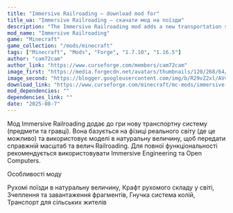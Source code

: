 ```yaml
---
title: "Immersive Railroading — download mod for"
title_ua: "Immersive Railroading — скачати мод на поїзди"
description: "The Immersive Railroading mod adds a new transportation system (items and players) to the game. It is based on real-world physics (where possible) and uses life-size models to convey the true scale and grandeur of railroading."
mod_name: "Immersive Railroading"
game: "Minecraft"
game_collection: "/mods/minecraft"
tags: ["Minecraft", "Mods", "Forge", "1.7.10", "1.16.5"]
author: "cam72cam"
author_link: "https://www.curseforge.com/members/cam72cam"
image_first: "https://media.forgecdn.net/avatars/thumbnails/120/268/64/64/636406655841781764.png"
image_second: "https://blogger.googleusercontent.com/img/b/R29vZ2xl/AVvXsEhumQ7nfxj4OuVRLS415PF1b3Xlirt4AA7XX0cRbi_gi0Eml9e2f2ekXs0NQg8rhCdwgujkVMNSHxr0MRHvH2r9fTlw9aP5W1labUS8YS1R33WYH7caAosSUbIoDjXvdvHSzw900Tigw_BZMv6frPbMUM8p9Eu8WrTU49P59QRvmbCSxVBRDPDBDT4/s400/636406655841781764_1.png"
download_link: "https://www.curseforge.com/minecraft/mc-mods/immersive-railroading/files/all?page=1&amp;pageSize=20"
mod_dependencies: ""
dependencies_link: ""
date: "2025-08-7"
---
```


Мод Immersive Railroading додає до гри нову транспортну систему (предмети та гравці). Вона базується на фізиці реального світу (де це можливо) та використовує моделі в натуральну величину, щоб передати справжній масштаб та велич Railroading. Для повної функціональності рекомендується використовувати Immersive Engineering та Open Computers.

Особливості моду

Рухомі поїзди в натуральну величину, Крафт рухомого складу у світі, Зчеплення та завантаження фрагментів, Гнучка система колій, Транспорт для сільських жителів

